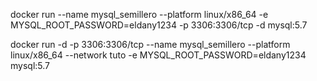 docker run --name mysql_semillero --platform linux/x86_64   -e MYSQL_ROOT_PASSWORD=eldany1234 -p 3306:3306/tcp -d mysql:5.7




docker run -d  -p 3306:3306/tcp  --name mysql_semillero --platform linux/x86_64  --network tuto -e MYSQL_ROOT_PASSWORD=eldany1234 mysql:5.7